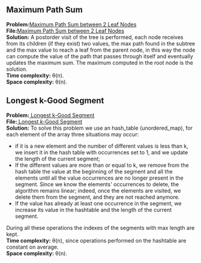 ## Maximum Path Sum
**Problem:**[Maximum Path Sum between 2 Leaf Nodes](https://practice.geeksforgeeks.org/problems/maximum-path-sum/1) \
**File:**[Maximum Path Sum between 2 Leaf Nodes](https://github.com/eleonoradgr/CompetitiveProgramming/blob/master/Lecture06/maxPathSum.cpp) \
**Solution:** A postorder visit of the tree is performed, each node receives from its children (if they exist) two values, 
the max path found in the subtree and the max value to reach a leaf from the parent node, in this way the node can compute the value of 
the path that passes through itself and eventually updates the maximum sum.
The maximum computed in the root node is the solution.\
**Time complexity:** &theta;(n). \
**Space complexity:** &theta;(n).

##  Longest k-Good Segment
**Problem:**[ Longest k-Good Segment](https://codeforces.com/contest/616/problem/D?locale=en) \
**File:**[ Longest k-Good Segment](https://github.com/eleonoradgr/CompetitiveProgramming/blob/master/Lecture06/kGood.cpp) \
**Solution:** To solve this problem we use an hash_table (unordered_map), for each element of the array three situations may occur:
* if it is a new element and the number of different values is less than k, we insert it in the hash table with occurrences set to 1, and we update the length of the current segment;
* If the different values are more than or equal to k, we remove from the hash table the value at the beginning of the segment and all the elements until all the value occurrences are no longer present in the segment. 
  Since we know the elements' occurrences to delete, the algorithm remains linear; indeed, once the elements are visited, we delete them from the segment, and they are not reached anymore.
* If the value has already at least one occurrence in the segment, we increase its value in the hashtable and the length of the current segment.
  
During all these operations the indexes of the segments with max length are kept.\
**Time complexity:** &theta;(n), since operations performed on the hashtable are constant on average. \
**Space complexity:** &theta;(n).